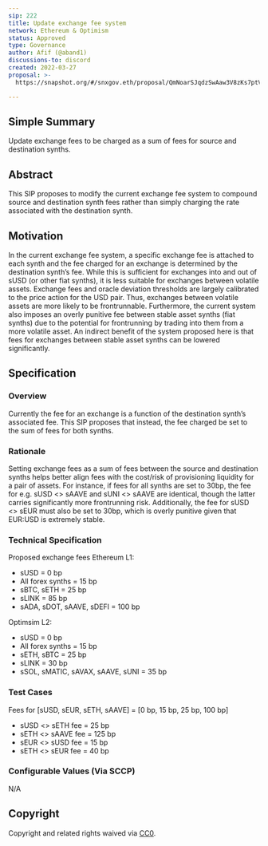 ```yaml
---
sip: 222
title: Update exchange fee system
network: Ethereum & Optimism
status: Approved
type: Governance
author: Afif (@aband1)
discussions-to: discord
created: 2022-03-27
proposal: >-
  https://snapshot.org/#/snxgov.eth/proposal/QmNoarSJqdzSwAaw3V8zKs7ptVFtGtaYSGFxQ2Gby1Nvp7

---
```


<!--You can leave these HTML comments in your merged SIP and delete the visible duplicate text guides, they will not appear and may be helpful to refer to if you edit it again. This is the suggested template for new SIPs. Note that an SIP number will be assigned by an editor. When opening a pull request to submit your SIP, please use an abbreviated title in the filename, `sip-draft_title_abbrev.md`. The title should be 44 characters or less.-->

## Simple Summary

<!--"If you can't explain it simply, you don't understand it well enough." Simply describe the outcome the proposed changes intends to achieve. This should be non-technical and accessible to a casual community member.-->

Update exchange fees to be charged as a sum of fees for source and destination synths.

## Abstract

<!--A short (~200 word) description of the proposed change, the abstract should clearly describe the proposed change. This is what *will* be done if the SIP is implemented, not *why* it should be done or *how* it will be done. If the SIP proposes deploying a new contract, write, "we propose to deploy a new contract that will do x".-->

This SIP proposes to modify the current exchange fee system to compound source and destination synth fees rather than simply charging the rate associated with the destination synth. 

## Motivation

<!--This is the problem statement. This is the *why* of the SIP. It should clearly explain *why* the current state of the protocol is inadequate.  It is critical that you explain *why* the change is needed, if the SIP proposes changing how something is calculated, you must address *why* the current calculation is inaccurate or wrong. This is not the place to describe how the SIP will address the issue!-->

In the current exchange fee system, a specific exchange fee is attached to each synth and the fee charged for an exchange is determined by the destination synth’s fee. While this is sufficient for exchanges into and out of sUSD (or other fiat synths), it is less suitable for exchanges between volatile assets. Exchange fees and oracle deviation thresholds are largely calibrated to the price action for the USD pair. Thus, exchanges between volatile assets are more likely to be frontrunnable. Furthermore, the current system also imposes an overly punitive fee between stable asset synths (fiat synths) due to the potential for frontrunning by trading into them from a more volatile asset. An indirect benefit of the system proposed here is that fees for exchanges between stable asset synths can be lowered significantly. 

## Specification

<!--The specification should describe the syntax and semantics of any new feature, there are five sections
1. Overview
2. Rationale
3. Technical Specification
4. Test Cases
5. Configurable Values
-->

### Overview

<!--This is a high level overview of *how* the SIP will solve the problem. The overview should clearly describe how the new feature will be implemented.-->

Currently the fee for an exchange is a function of the destination synth’s associated fee. This SIP proposes that instead, the fee charged be set to the sum of fees for both synths. 

### Rationale

<!--This is where you explain the reasoning behind how you propose to solve the problem. Why did you propose to implement the change in this way, what were the considerations and trade-offs. The rationale fleshes out what motivated the design and why particular design decisions were made. It should describe alternate designs that were considered and related work. The rationale may also provide evidence of consensus within the community, and should discuss important objections or concerns raised during discussion.-->

Setting exchange fees as a sum of fees between the source and destination synths helps better align fees with the cost/risk of provisioning liquidity for a pair of assets. For instance, if fees for all synths are set to 30bp, the fee for e.g. sUSD <> sAAVE and sUNI <> sAAVE are identical, though the latter carries significantly more frontrunning risk. Additionally, the fee for sUSD <> sEUR must also be set to 30bp, which is overly punitive given that EUR:USD is extremely stable. 

### Technical Specification

<!--The technical specification should outline the public API of the changes proposed. That is, changes to any of the interfaces Synthetix currently exposes or the creations of new ones.-->

Proposed exchange fees
Ethereum L1:
- sUSD = 0 bp
- All forex synths = 15 bp
- sBTC, sETH = 25 bp
- sLINK = 85 bp
- sADA, sDOT, sAAVE, sDEFI = 100 bp

Optimsim L2:
- sUSD = 0 bp
- All forex synths = 15 bp
- sETH, sBTC = 25 bp
- sLINK = 30 bp
- sSOL, sMATIC, sAVAX, sAAVE, sUNI = 35 bp

### Test Cases

<!--Test cases for an implementation are mandatory for SIPs but can be included with the implementation..-->

Fees for [sUSD, sEUR, sETH, sAAVE] = [0 bp, 15 bp, 25 bp, 100 bp]
- sUSD <> sETH fee = 25 bp
- sETH <> sAAVE fee = 125 bp
- sEUR <> sUSD fee = 15 bp
- sETH <> sEUR fee = 40 bp

### Configurable Values (Via SCCP)

<!--Please list all values configurable via SCCP under this implementation.-->

N/A

## Copyright

Copyright and related rights waived via [CC0](https://creativecommons.org/publicdomain/zero/1.0/).
